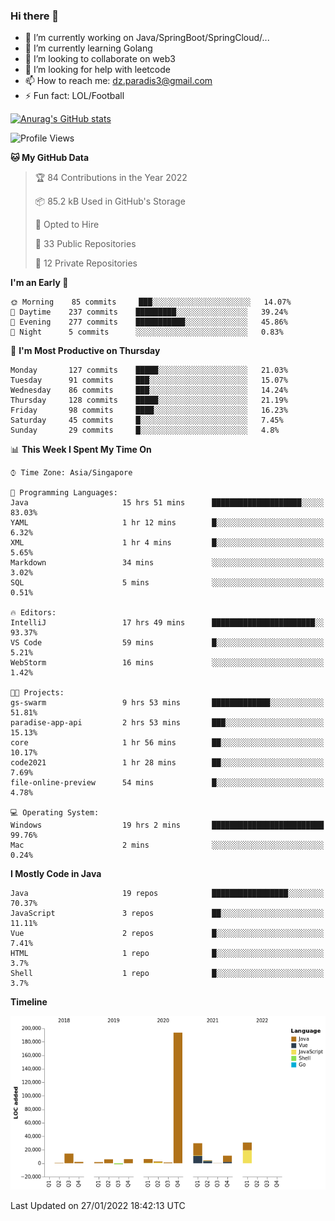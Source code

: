 ### Hi there 👋

- 🔭 I’m currently working on Java/SpringBoot/SpringCloud/...
- 🌱 I’m currently learning Golang
- 👯 I’m looking to collaborate on web3
- 🤔 I’m looking for help with leetcode
- 📫 How to reach me: dz.paradis3@gmail.com
- ⚡ Fun fact: LOL/Football

[![Anurag's GitHub stats](https://github-readme-stats.vercel.app/api?username=xiumu2017&show_icons=true&theme=radical)](https://github.com/anuraghazra/github-readme-stats)

<!--
**xiumu2017/xiumu2017** is a ✨ _special_ ✨ repository because its `README.md` (this file) appears on your GitHub profile.

Here are some ideas to get you started:

- 🔭 I’m currently working on ...
- 🌱 I’m currently learning ...
- 👯 I’m looking to collaborate on ...
- 🤔 I’m looking for help with ...
- 💬 Ask me about ...
- 📫 How to reach me: ...
- 😄 Pronouns: ...
- ⚡ Fun fact: ...
-->

<!--START_SECTION:waka-->
![Profile Views](http://img.shields.io/badge/Profile%20Views-0-blue)

**🐱 My GitHub Data** 

> 🏆 84 Contributions in the Year 2022
 > 
> 📦 85.2 kB Used in GitHub's Storage 
 > 
> 💼 Opted to Hire
 > 
> 📜 33 Public Repositories 
 > 
> 🔑 12 Private Repositories  
 > 
**I'm an Early 🐤** 

```text
🌞 Morning    85 commits     ███░░░░░░░░░░░░░░░░░░░░░░   14.07% 
🌆 Daytime    237 commits    █████████░░░░░░░░░░░░░░░░   39.24% 
🌃 Evening    277 commits    ███████████░░░░░░░░░░░░░░   45.86% 
🌙 Night      5 commits      ░░░░░░░░░░░░░░░░░░░░░░░░░   0.83%

```
📅 **I'm Most Productive on Thursday** 

```text
Monday       127 commits    █████░░░░░░░░░░░░░░░░░░░░   21.03% 
Tuesday      91 commits     ███░░░░░░░░░░░░░░░░░░░░░░   15.07% 
Wednesday    86 commits     ███░░░░░░░░░░░░░░░░░░░░░░   14.24% 
Thursday     128 commits    █████░░░░░░░░░░░░░░░░░░░░   21.19% 
Friday       98 commits     ████░░░░░░░░░░░░░░░░░░░░░   16.23% 
Saturday     45 commits     █░░░░░░░░░░░░░░░░░░░░░░░░   7.45% 
Sunday       29 commits     █░░░░░░░░░░░░░░░░░░░░░░░░   4.8%

```


📊 **This Week I Spent My Time On** 

```text
⌚︎ Time Zone: Asia/Singapore

💬 Programming Languages: 
Java                     15 hrs 51 mins      ████████████████████░░░░░   83.03% 
YAML                     1 hr 12 mins        █░░░░░░░░░░░░░░░░░░░░░░░░   6.32% 
XML                      1 hr 4 mins         █░░░░░░░░░░░░░░░░░░░░░░░░   5.65% 
Markdown                 34 mins             ░░░░░░░░░░░░░░░░░░░░░░░░░   3.02% 
SQL                      5 mins              ░░░░░░░░░░░░░░░░░░░░░░░░░   0.51%

🔥 Editors: 
IntelliJ                 17 hrs 49 mins      ███████████████████████░░   93.37% 
VS Code                  59 mins             █░░░░░░░░░░░░░░░░░░░░░░░░   5.21% 
WebStorm                 16 mins             ░░░░░░░░░░░░░░░░░░░░░░░░░   1.42%

🐱‍💻 Projects: 
gs-swarm                 9 hrs 53 mins       █████████████░░░░░░░░░░░░   51.81% 
paradise-app-api         2 hrs 53 mins       ███░░░░░░░░░░░░░░░░░░░░░░   15.13% 
core                     1 hr 56 mins        ██░░░░░░░░░░░░░░░░░░░░░░░   10.17% 
code2021                 1 hr 28 mins        ██░░░░░░░░░░░░░░░░░░░░░░░   7.69% 
file-online-preview      54 mins             █░░░░░░░░░░░░░░░░░░░░░░░░   4.78%

💻 Operating System: 
Windows                  19 hrs 2 mins       █████████████████████████   99.76% 
Mac                      2 mins              ░░░░░░░░░░░░░░░░░░░░░░░░░   0.24%

```

**I Mostly Code in Java** 

```text
Java                     19 repos            █████████████████░░░░░░░░   70.37% 
JavaScript               3 repos             ██░░░░░░░░░░░░░░░░░░░░░░░   11.11% 
Vue                      2 repos             █░░░░░░░░░░░░░░░░░░░░░░░░   7.41% 
HTML                     1 repo              █░░░░░░░░░░░░░░░░░░░░░░░░   3.7% 
Shell                    1 repo              █░░░░░░░░░░░░░░░░░░░░░░░░   3.7%

```


**Timeline**

![Chart not found](https://raw.githubusercontent.com/xiumu2017/xiumu2017/main/charts/bar_graph.png) 


 Last Updated on 27/01/2022 18:42:13 UTC
<!--END_SECTION:waka-->
